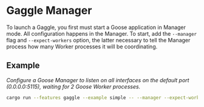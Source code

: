 # Gaggle Manager

To launch a Gaggle, you first must start a Goose application in Manager mode. All configuration happens in the Manager. To start, add the `--manager` flag and `--expect-workers` option, the latter necessary to tell the Manager process how many Worker processes it will be coordinating.

## Example

_Configure a Goose Manager to listen on all interfaces on the default port (0.0.0.0:5115), waiting for 2 Goose Worker processes._

```bash
cargo run --features gaggle --example simple -- --manager --expect-workers 2 --host http://local.dev/ -v
```